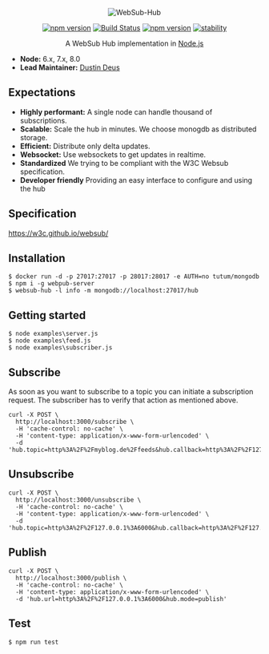<p align="center">
<img src="https://github.com/hemerajs/websub-hub/blob/master/media/logo.png?raw=true" alt="WebSub-Hub" style="max-width:100%;">
</p>

<p align="center">
<a href="https://badge.fury.io/js/websub-hub"><img src="https://camo.githubusercontent.com/48772c29d0514fc99d36e0a0d918c0d8298f9311/68747470733a2f2f62616467652e667572792e696f2f6a732f7765627375622d6875622e737667" alt="npm version" data-canonical-src="https://badge.fury.io/js/websub-hub.svg" style="max-width:100%;"></a>
<a href="https://travis-ci.org/hemerajs/websub-hub"><img src="https://travis-ci.org/hemerajs/websub-hub.svg?branch=master" alt="Build Status" data-canonical-src="https://travis-ci.org/hemerajs/websub-hub.svg?branch=master" style="max-width:100%;"></a>
<a href="https://standardjs.com"><img src="https://camo.githubusercontent.com/58fbab8bb63d069c1e4fb3fa37c2899c38ffcd18/68747470733a2f2f696d672e736869656c64732e696f2f62616467652f636f64655f7374796c652d7374616e646172642d627269676874677265656e2e737667" alt="npm version" data-canonical-src="https://img.shields.io/badge/code_style-standard-brightgreen.svg" style="max-width:100%;"></a>
<a href="https://camo.githubusercontent.com/9df01034673d657d960eaced20b3c0b3241c2fc7/68747470733a2f2f696d672e736869656c64732e696f2f62616467652f73746162696c6974792d6578706572696d656e74616c2d6f72616e67652e737667" target="_blank"><img src="https://camo.githubusercontent.com/9df01034673d657d960eaced20b3c0b3241c2fc7/68747470733a2f2f696d672e736869656c64732e696f2f62616467652f73746162696c6974792d6578706572696d656e74616c2d6f72616e67652e737667" alt="stability" data-canonical-src="https://img.shields.io/badge/stability-experimental-orange.svg" style="max-width:100%;"></a>
</p>

<p align="center">
A WebSub Hub implementation in <a href="http://nodejs.org/">Node.js</a>
</p>

- __Node:__ 6.x, 7.x, 8.0
- __Lead Maintainer:__ [Dustin Deus](https://github.com/StarpTech)

## Expectations

- **Highly performant:** A single node can handle thousand of subscriptions.
- **Scalable:** Scale the hub in minutes. We choose monogdb as distributed storage.
- **Efficient:** Distribute only delta updates.
- **Websocket:** Use websockets to get updates in realtime.
- **Standardized** We trying to be compliant with the W3C Websub specification.
- **Developer friendly** Providing an easy interface to configure and using the hub

## Specification
https://w3c.github.io/websub/

## Installation
```
$ docker run -d -p 27017:27017 -p 28017:28017 -e AUTH=no tutum/mongodb
$ npm i -g webpub-server
$ websub-hub -l info -m mongodb://localhost:27017/hub
```
## Getting started

```
$ node examples\server.js
$ node examples\feed.js
$ node examples\subscriber.js
```

## Subscribe
As soon as you want to subscribe to a topic you can initiate a subscription request. The subscriber has to verify that action as mentioned above.

```curl
curl -X POST \
  http://localhost:3000/subscribe \
  -H 'cache-control: no-cache' \
  -H 'content-type: application/x-www-form-urlencoded' \
  -d 'hub.topic=http%3A%2F%2Fmyblog.de%2Ffeeds&hub.callback=http%3A%2F%2F127.0.0.1%3A5000&hub.mode=subscribe'
```

## Unsubscribe

```curl
curl -X POST \
  http://localhost:3000/unsubscribe \
  -H 'cache-control: no-cache' \
  -H 'content-type: application/x-www-form-urlencoded' \
  -d 'hub.topic=http%3A%2F%2F127.0.0.1%3A6000&hub.callback=http%3A%2F%2F127.0.0.1%3A5000&hub.mode=unsubscribe'
```

## Publish

```curl
curl -X POST \
  http://localhost:3000/publish \
  -H 'cache-control: no-cache' \
  -H 'content-type: application/x-www-form-urlencoded' \
  -d 'hub.url=http%3A%2F%2F127.0.0.1%3A6000&hub.mode=publish'
```

## Test
```
$ npm run test
```
